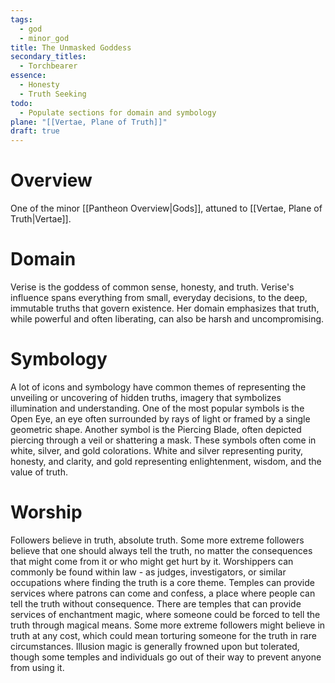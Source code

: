```yaml
---
tags:
  - god
  - minor_god
title: The Unmasked Goddess
secondary_titles:
  - Torchbearer
essence:
  - Honesty
  - Truth Seeking
todo:
  - Populate sections for domain and symbology
plane: "[[Vertae, Plane of Truth]]"
draft: true
---
```

# Overview
One of the minor [[Pantheon Overview|Gods]], attuned to [[Vertae, Plane of Truth|Vertae]].
# Domain
Verise is the goddess of common sense, honesty, and truth. Verise's influence spans everything from small, everyday decisions, to the deep, immutable truths that govern existence. Her domain emphasizes that truth, while powerful and often liberating, can also be harsh and uncompromising.
# Symbology
A lot of icons and symbology have common themes of representing the unveiling or uncovering of hidden truths, imagery that symbolizes illumination and understanding. One of the most popular symbols is the Open Eye, an eye often surrounded by rays of light or framed by a single geometric shape. Another symbol is the Piercing Blade, often depicted piercing through a veil or shattering a mask. These symbols often come in white, silver, and gold colorations. White and silver representing purity, honesty, and clarity, and gold representing enlightenment, wisdom, and the value of truth.
# Worship
Followers believe in truth, absolute truth. Some more extreme followers believe that one should always tell the truth, no matter the consequences that might come from it or who might get hurt by it. Worshippers can commonly be found within law - as judges, investigators, or similar occupations where finding the truth is a core theme. Temples can provide services where patrons can come and confess, a place where people can tell the truth without consequence. There are temples that can provide services of enchantment magic, where someone could be forced to tell the truth through magical means. Some more extreme followers might believe in truth at any cost, which could mean torturing someone for the truth in rare circumstances. Illusion magic is generally frowned upon but tolerated, though some temples and individuals go out of their way to prevent anyone from using it.